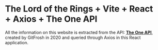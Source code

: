 # The Lord of the Rings + Vite + React + Axios + The One API

All the information on this website is extracted from the API: <strong><a href="https://the-one-api.dev/" target="_blank">The One API</a></strong>, created by GitFrosh in 2020 and queried through Axios in this React application.

